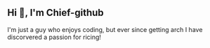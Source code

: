 ## Hi 👋, I'm Chief-github

I'm just a guy who enjoys coding, 
but ever since getting arch I have discorvered a passion for ricing!
